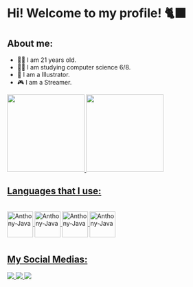 # Hi! Welcome to my profile! 🐈‍⬛

## About me:
- 🧑‍🦰 I am 21 years old.
- 🧑‍💻 I am studying computer science 6/8.
- 🎨 I am a Illustrator.
- 🎮 I am a Streamer.

<div>
  <a href="https://github.com/anthony1dev">
  <img height="180em" src="https://github-readme-stats.vercel.app/api?username=anthony1dev&show_icons-true&theme=dark&include_all_commits=true&count_private=true"/>
  <img height="180em" src="https://github-readme-stats.vercel.app/api/top-langs/?username=anthony1dev&layout=compact&langs_count=16&theme=dark"/>
</div>

## Languages that I use:

<div style="display: inline_block"><br>
  <img align="center" alt="Anthony-Java" height="60" width="60" src="https://cdn.jsdelivr.net/gh/devicons/devicon/icons/java/java-original.svg">
  <img align="center" alt="Anthony-Java" height="60" width="60" src="https://cdn.jsdelivr.net/gh/devicons/devicon/icons/python/python-original.svg">
  <img align="center" alt="Anthony-Java" height="60" width="60" src="https://cdn.jsdelivr.net/gh/devicons/devicon/icons/html5/html5-original.svg">
  <img align="center" alt="Anthony-Java" height="60" width="60" src="https://cdn.jsdelivr.net/gh/devicons/devicon/icons/css3/css3-original.svg">

#

## My Social Medias:

<div>
  <a href="https://www.twitch.tv/mini_aioria" target="_blank"><img src="https://img.shields.io/badge/Twitch-9146FF?style=for-the-badge&logo=twitch&logoColor=white">
  <a href="https://instagram.com/anathematizzed" target="_blank"><img src="https://img.shields.io/badge/Instagram-E4405F?style=for-the-badge&logo=instagram&logoColor=white">
  <a href="https://twitter.com/_aioria" target="_blank"><img src="https://img.shields.io/badge/Twitter-1DA1F2?style=for-the-badge&logo=twitter&logoColor=white">
</div>
